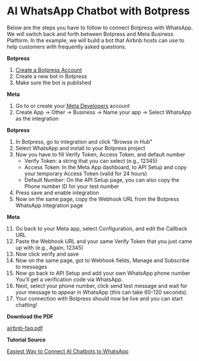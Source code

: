 # AI WhatsApp Chatbot with Botpress

Below are the steps you have to follow to connect Botpress with WhatsApp. We will switch back and forth between Botpress and Meta Business Platform. In the example, we will build a bot that Airbnb hosts can use to help customers with frequently asked questions.

  

**Botpress**

1. [Create a Botpress Account](https://try.botpress.com/09b4u0dn0b86)
2. Create a new bot in Botpress
3. Make sure the bot is published

  

**Meta**

1. Go to or create your [Meta Developers](https://developers.facebook.com/apps/) account
2. Create App → Other → Business → Name your app → Select WhatsApp as the integration

  

**Botpress**

1. In Botpress, go to integration and click "Browse in Hub"
2. Select WhatsApp and install to your Botpress project
3. Now you have to fill Verify Token, Access Token, and default number
    *   Verify Token: a string that you can select (e.g., 12345)
    *   Access Token: In the Meta App dashboard, to API Setup and copy your temporary Access Token (valid for 24 hours)
    *   Default Number: On the API Setup page, you can also copy the Phone number ID for your test number
4. Press save and enable integration
5. Now on the same page, copy the Webhook URL from the Botpress WhatsApp integration page

  

**Meta**

11. Go back to your Meta app, select Configuration, and edit the Callback URL
12. Paste the Webhook URL and your same Verify Token that you just came up with (e.g., Again, 12345)
13. Now click verify and save
14. Now on the same page, got to Webhook fields, Manage and Subscribe to messages
15. Now go back to API Setup and add your own WhatsApp phone number You'll get a verification code via WhatsApp.
16. Next, select your phone number, click send test message and wait for your message to appear in WhatsApp (this can take 60-120 seconds).
17. Your connection with Botpress should now be live and you can start chatting!

  

**Download the PDF**

[airbnb-faq.pdf](https://t9015213037.p.clickup-attachments.com/t9015213037/1fefd4f7-2a11-4b6c-a479-95e96006e73e/airbnb-faq.pdf)



**Tutorial Source**

[Easiest Way to Connect AI Chatbots to WhatsApp](https://www.youtube.com/watch?v=OEPte4cG3Fk)
